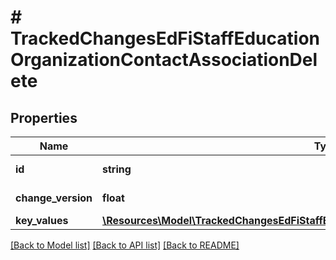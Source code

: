 # # TrackedChangesEdFiStaffEducationOrganizationContactAssociationDelete

## Properties

Name | Type | Description | Notes
------------ | ------------- | ------------- | -------------
**id** | **string** | Resource identifier | [optional]
**change_version** | **float** | Change version | [optional]
**key_values** | [**\Resources\Model\TrackedChangesEdFiStaffEducationOrganizationContactAssociationKey**](TrackedChangesEdFiStaffEducationOrganizationContactAssociationKey.md) |  | [optional]

[[Back to Model list]](../../README.md#models) [[Back to API list]](../../README.md#endpoints) [[Back to README]](../../README.md)
